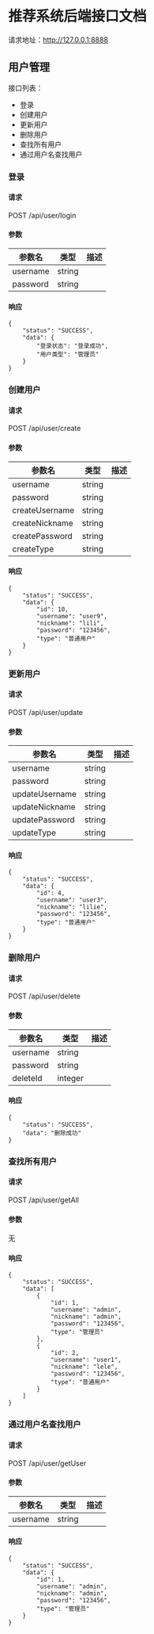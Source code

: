# 推荐系统后端接口文档

请求地址：http://127.0.0.1:8888

## 用户管理

接口列表：
- 登录
- 创建用户
- 更新用户
- 删除用户
- 查找所有用户
- 通过用户名查找用户

### 登录

#### 请求

POST /api/user/login

#### 参数

| 参数名       | 类型     | 描述  |
|-----------|--------|-----|
| username	 | string | 	   |
| password	 | string | 	   |

#### 响应

```
{
    "status": "SUCCESS",
    "data": {
        "登录状态": "登录成功",
        "用户类型": "管理员"
    }
}
```

### 创建用户

#### 请求

POST /api/user/create

#### 参数

| 参数名             | 类型     | 描述  |
|-----------------|--------|-----|
| username	       | string | 	   |
| password	       | string | 	   |
| createUsername	 | string | 	   |
| createNickname	 | string | 	   |
| createPassword	 | string | 	   |
| createType      | string | 	   |

#### 响应

```
{
    "status": "SUCCESS",
    "data": {
        "id": 10,
        "username": "user9",
        "nickname": "lili",
        "password": "123456",
        "type": "普通用户"
    }
}
```

### 更新用户

#### 请求

POST /api/user/update

#### 参数

| 参数名             | 类型     | 描述  |
|-----------------|--------|-----|
| username	       | string | 	   |
| password	       | string | 	   |
| updateUsername	 | string | 	   |
| updateNickname	 | string | 	   |
| updatePassword	 | string | 	   |
| updateType      | string | 	   |

#### 响应

```
{
    "status": "SUCCESS",
    "data": {
        "id": 4,
        "username": "user3",
        "nickname": "lilie",
        "password": "123456",
        "type": "普通用户"
    }
}
```

### 删除用户

#### 请求

POST /api/user/delete

#### 参数

| 参数名       | 类型      | 描述  |
|-----------|---------|-----|
| username	 | string  | 	   |
| password	 | string  | 	   |
| deleteId	 | integer | 	   |

#### 响应

```
{
    "status": "SUCCESS",
    "data": "删除成功"
}
```

### 查找所有用户

#### 请求

POST /api/user/getAll

#### 参数

无

#### 响应

```
{
    "status": "SUCCESS",
    "data": [
        {
            "id": 1,
            "username": "admin",
            "nickname": "admin",
            "password": "123456",
            "type": "管理员"
        },
        {
            "id": 2,
            "username": "user1",
            "nickname": "lele",
            "password": "123456",
            "type": "普通用户"
        }
    ]
}
```

### 通过用户名查找用户

#### 请求

POST /api/user/getUser

#### 参数

| 参数名       | 类型     | 描述  |
|-----------|--------|-----|
| username	 | string | 	   |

#### 响应

```
{
    "status": "SUCCESS",
    "data": {
        "id": 1,
        "username": "admin",
        "nickname": "admin",
        "password": "123456",
        "type": "管理员"
    }
}
```